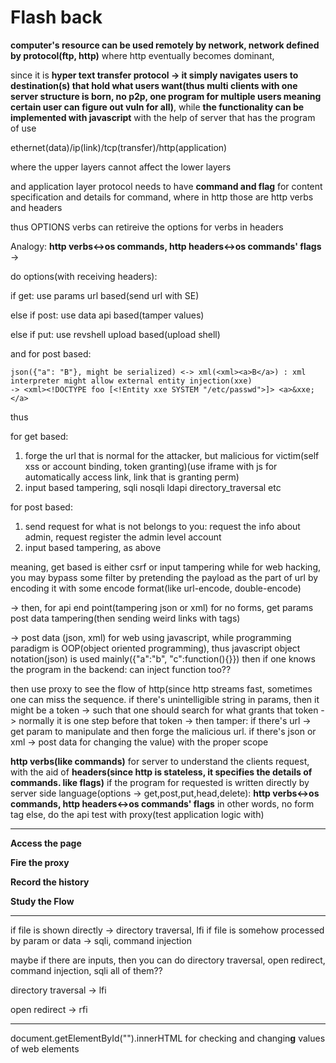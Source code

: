 # Flash back

**computer's resource can be used remotely by network, network defined by protocol(ftp, http)** where http eventually becomes dominant,

since it is **hyper text transfer protocol -> it simply navigates users to destination(s) that hold what users want(thus multi clients with one server structure is born, no p2p, one program for multiple users meaning certain user can figure out vuln for all)**, while **the functionality can be implemented with javascript** with the help of server that has the program of use

ethernet(data)/ip(link)/tcp(transfer)/http(application)

where the upper layers cannot affect the lower layers

and application layer protocol needs to have **command and flag** for content specification and details for command, where in http those are http verbs and headers

thus OPTIONS verbs can retireive the options for verbs in headers

Analogy: **http verbs<->os commands, http headers<->os commands' flags** ->&#x20;

do options(with receiving headers):&#x20;

if get: use params url based(send url with SE)&#x20;

else if post: use data api based(tamper values)&#x20;

else if put: use revshell upload based(upload shell)



and for post based:

```
json({"a": "B"}, might be serialized) <-> xml(<xml><a>B</a>) : xml interpreter might allow external entity injection(xxe)
-> <xml><!DOCTYPE foo [<!Entity xxe SYSTEM "/etc/passwd">]> <a>&xxe;</a>
```

thus

for get based:

1. forge the url that is normal for the attacker, but malicious for victim(self xss or account binding, token granting)(use iframe with js for automatically access link, link that is granting perm)
2. input based tampering, sqli nosqli ldapi directory\_traversal etc

for post based:

1. send request for what is not belongs to you: request the info about admin, request register the admin level account
2. input based tampering, as above

meaning, get based is either csrf or input tampering while for web hacking, you may bypass some filter by pretending the payload as the part of url by encoding it with some encode format(like url-encode, double-encode)

\-> then, for api end point(tampering json or xml) for no forms, get params post data tampering(then sending weird links with tags)

\-> post data (json, xml) for web using javascript, while programming paradigm is OOP(object oriented programming), thus javascript object notation(json) is used mainly({"a":"b", "c":function(){\}}) then if one knows the program in the backend: can inject function too??

then use proxy to see the flow of http(since http streams fast, sometimes one can miss the sequence. if there's unintelligible string in params, then it might be a token -> such that one should search for what grants that token -> normally it is one step before that token -> then tamper: if there's url -> get param to manipulate and then forge the malicious url. if there's json or xml -> post data for changing the value) with the proper scope

**http verbs(like commands)** for server to understand the clients request, with the aid of **headers(since http is stateless, it specifies the details of commands. like flags)** if the program for requested is written directly by server side language(options -> get,post,put,head,delete): **http verbs<->os commands, http headers<->os commands' flags** in other words, no form tag else, do the api test with proxy(test application logic with)

***

**Access the page**

**Fire the proxy**

**Record the history**

**Study the Flow**

****

if file is shown directly -> directory traversal, lfi if file is somehow processed by param or data -> sqli, command injection

maybe if there are inputs, then you can do directory traversal, open redirect, command injection, sqli all of them??

directory traversal -> lfi&#x20;

open redirect -> rfi

***

document.getElementById("").innerHTML for checking and changin**g** values of web elements
